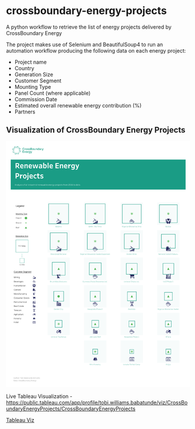 # crossboundary-energy-projects
A python workflow to retrieve the list of energy projects delivered by CrossBoundary Energy

The project makes use of Selenium and BeautifulSoup4 to run an automation workflow producing the following data on each energy project:
 - Project name
 - Country
 - Generation Size
 - Customer Segment
 - Mounting Type
 - Panel Count (where applicable)
 - Commission Date
 - Estimated overall renewable energy contribution (%)
 - Partners

## Visualization of CrossBoundary Energy Projects
![A visualization of CrossBoundary Energy projects across various countries](https://github.com/oluwatobiwilliams/crossboundary-energy-projects/blob/main/CrossBoundary%20Energy%20Projects.png)

Live Tableau Visualization - https://public.tableau.com/app/profile/tobi.williams.babatunde/viz/CrossBoundaryEnergyProjects/CrossBoundaryEnergyProjects

<a href = https://public.tableau.com/app/profile/tobi.williams.babatunde/viz/CrossBoundaryEnergyProjects/CrossBoundaryEnergyProjects> Tableau Viz </a>
